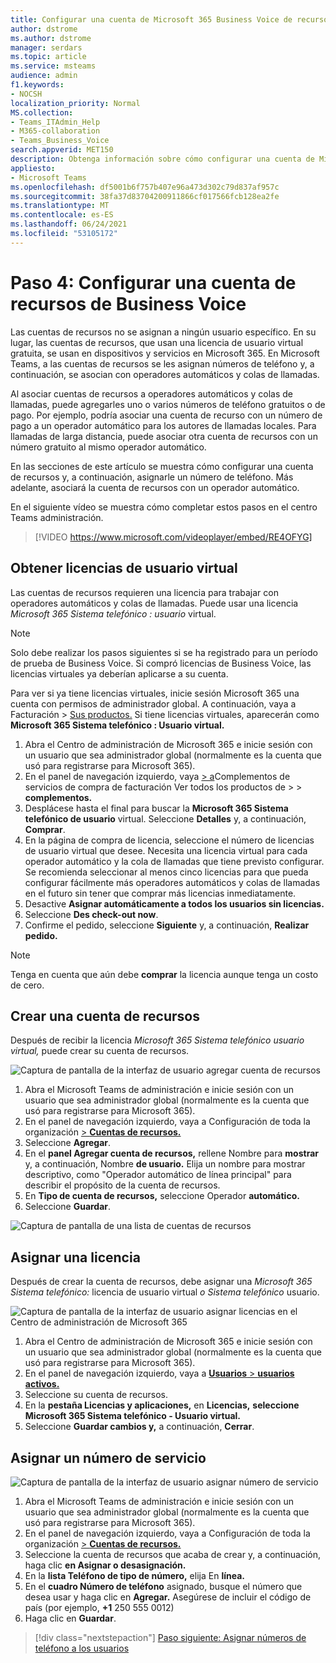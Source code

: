 ```yaml
---
title: Configurar una cuenta de Microsoft 365 Business Voice de recursos
author: dstrome
ms.author: dstrome
manager: serdars
ms.topic: article
ms.service: msteams
audience: admin
f1.keywords:
- NOCSH
localization_priority: Normal
MS.collection:
- Teams_ITAdmin_Help
- M365-collaboration
- Teams_Business_Voice
search.appverid: MET150
description: Obtenga información sobre cómo configurar una cuenta de Microsoft 365 Business Voice para su uso con operadores automáticos.
appliesto:
- Microsoft Teams
ms.openlocfilehash: df5001b6f757b407e96a473d302c79d837af957c
ms.sourcegitcommit: 38fa37d83704200911866cf017566fcb128ea2fe
ms.translationtype: MT
ms.contentlocale: es-ES
ms.lasthandoff: 06/24/2021
ms.locfileid: "53105172"
---
```

# <a name="step-4-set-up-a-business-voice-resource-account"></a>Paso 4: Configurar una cuenta de recursos de Business Voice

Las cuentas de recursos no se asignan a ningún usuario específico. En su lugar, las cuentas de recursos, que usan una licencia de usuario virtual gratuita, se usan en dispositivos y servicios en Microsoft 365. En Microsoft Teams, a las cuentas de recursos se les asignan números de teléfono y, a continuación, se asocian con operadores automáticos y colas de llamadas.

Al asociar cuentas de recursos a operadores automáticos y colas de llamadas, puede agregarles uno o varios números de teléfono gratuitos o de pago. Por ejemplo, podría asociar una cuenta de recurso con un número de pago a un operador automático para los autores de llamadas locales. Para llamadas de larga distancia, puede asociar otra cuenta de recursos con un número gratuito al mismo operador automático.

En las secciones de este artículo se muestra cómo configurar una cuenta de recursos y, a continuación, asignarle un número de teléfono. Más adelante, asociará la cuenta de recursos con un operador automático.

En el siguiente vídeo se muestra cómo completar estos pasos en el centro Teams administración.

> [!VIDEO https://www.microsoft.com/videoplayer/embed/RE4OFYG]

## <a name="obtain-virtual-user-licenses"></a>Obtener licencias de usuario virtual

Las cuentas de recursos requieren una licencia para trabajar con operadores automáticos y colas de llamadas. Puede usar una licencia *Microsoft 365 Sistema telefónico : usuario* virtual.

> [!NOTE]
> Solo debe realizar los pasos siguientes si se ha registrado para un período de prueba de Business Voice. Si compró licencias de Business Voice, las licencias virtuales ya deberían aplicarse a su cuenta. 
>
> Para ver si ya tiene licencias virtuales, inicie sesión Microsoft 365 una cuenta con permisos de administrador global. A continuación, vaya a Facturación > [Sus productos.](https://admin.microsoft.com/Adminportal/Home#/subscriptions) Si tiene licencias virtuales, aparecerán como **Microsoft 365 Sistema telefónico : Usuario virtual.**

1. Abra el Centro de administración de Microsoft 365 e inicie sesión con un usuario que sea administrador global (normalmente es la cuenta que usó para registrarse para Microsoft 365).
2. En el panel de navegación izquierdo, vaya <a href="https://admin.microsoft.com/Adminportal/Home#/catalog" target="_blank">  >  a</a>Complementos de servicios de compra de facturación Ver todos los productos de  >    >  **complementos.**
3. Desplácese hasta el final para buscar la **Microsoft 365 Sistema telefónico de usuario** virtual. Seleccione **Detalles** y, a continuación, **Comprar**.
4. En la página de compra de licencia, seleccione el número de licencias de usuario virtual que desee. Necesita una licencia virtual para cada operador automático y la cola de llamadas que tiene previsto configurar. Se recomienda seleccionar al menos cinco licencias para que pueda configurar fácilmente más operadores automáticos y colas de llamadas en el futuro sin tener que comprar más licencias inmediatamente.
5. Desactive **Asignar automáticamente a todos los usuarios sin licencias.**
6. Seleccione **Des check-out now**.
7. Confirme el pedido, seleccione **Siguiente** y, a continuación, **Realizar pedido.**

> [!NOTE]
> Tenga en cuenta que aún debe  **comprar** la licencia aunque tenga un costo de cero.

## <a name="create-a-resource-account"></a>Crear una cuenta de recursos

Después de recibir la licencia *Microsoft 365 Sistema telefónico usuario virtual,* puede crear su cuenta de recursos.

![Captura de pantalla de la interfaz de usuario agregar cuenta de recursos](../media/resource-account-add.png)

1. Abra el Microsoft Teams de administración e inicie sesión con un usuario que sea administrador global (normalmente es la cuenta que usó para registrarse para Microsoft 365).
2. En el panel de navegación izquierdo, vaya a Configuración de toda la organización <a href="https://admin.teams.microsoft.com/company-wide-settings/resource-accounts" target="_blank">   >  **Cuentas de recursos.**</a>
3. Seleccione **Agregar**.
4. En el **panel Agregar cuenta de recursos,** rellene Nombre para **mostrar** y, a continuación, Nombre **de usuario.** Elija un nombre para mostrar descriptivo, como "Operador automático de línea principal" para describir el propósito de la cuenta de recursos.
5. En **Tipo de cuenta de recursos,** seleccione Operador **automático.**
6. Seleccione **Guardar**.

![Captura de pantalla de una lista de cuentas de recursos](../media/resource-accounts-auto-attendant-only-page.png)

## <a name="assign-a-license"></a>Asignar una licencia

Después de crear la cuenta de recursos, debe asignar una *Microsoft 365 Sistema telefónico:* licencia de usuario virtual *o Sistema telefónico* usuario.

![Captura de pantalla de la interfaz de usuario asignar licencias en el Centro de administración de Microsoft 365](../media/resource-account-assign-virtual-user-license.png)

1. Abra el Centro de administración de Microsoft 365 e inicie sesión con un usuario que sea administrador global (normalmente es la cuenta que usó para registrarse para Microsoft 365).
1. En el panel de navegación izquierdo, vaya a <a href="https://admin.microsoft.com/Adminportal/Home#/users" target="_blank"> **Usuarios**  >  **usuarios activos.**</a>
1. Seleccione su cuenta de recursos.
1. En la **pestaña Licencias y aplicaciones,** en **Licencias,** **seleccione Microsoft 365 Sistema telefónico - Usuario virtual.**
1. Seleccione **Guardar cambios y,** a continuación, **Cerrar**.

## <a name="assign-a-service-number"></a>Asignar un número de servicio

![Captura de pantalla de la interfaz de usuario asignar número de servicio](../media/resource-account-assign-phone-number.png)

1. Abra el Microsoft Teams de administración e inicie sesión con un usuario que sea administrador global (normalmente es la cuenta que usó para registrarse para Microsoft 365).
1. En el panel de navegación izquierdo, vaya a Configuración de toda la organización <a href="https://admin.teams.microsoft.com/company-wide-settings/resource-accounts" target="_blank">   >  **Cuentas de recursos.**</a>
1. Seleccione la cuenta de recursos que acaba de crear y, a continuación, haga clic **en Asignar o desasignación.**
1. En la **lista Teléfono de tipo de número,** elija En **línea.**
1. En el **cuadro Número de teléfono** asignado, busque el número que desea usar y haga clic en **Agregar.** Asegúrese de incluir el código de país (por ejemplo, **+1** 250 555 0012)
1. Haga clic en **Guardar**.

> [!div class="nextstepaction"]
> [Paso siguiente: Asignar números de teléfono a los usuarios](set-up-assign-numbers.md)
